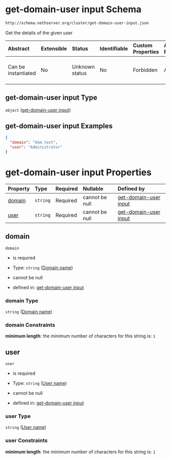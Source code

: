 # get-domain-user input Schema

```txt
http://schema.nethserver.org/cluster/get-domain-user-input.json
```

Get the details of the given user

| Abstract            | Extensible | Status         | Identifiable | Custom Properties | Additional Properties | Access Restrictions | Defined In                                                                              |
| :------------------ | :--------- | :------------- | :----------- | :---------------- | :-------------------- | :------------------ | :-------------------------------------------------------------------------------------- |
| Can be instantiated | No         | Unknown status | No           | Forbidden         | Allowed               | none                | [get-domain-user-input.json](cluster/get-domain-user-input.json "open original schema") |

## get-domain-user input Type

`object` ([get-domain-user input](get-domain-user-input.md))

## get-domain-user input Examples

```json
{
  "domain": "dom.test",
  "user": "Administrator"
}
```

# get-domain-user input Properties

| Property          | Type     | Required | Nullable       | Defined by                                                                                                                                                    |
| :---------------- | :------- | :------- | :------------- | :------------------------------------------------------------------------------------------------------------------------------------------------------------ |
| [domain](#domain) | `string` | Required | cannot be null | [get-domain-user input](get-domain-user-input-properties-domain-name.md "http://schema.nethserver.org/cluster/get-domain-user-input.json#/properties/domain") |
| [user](#user)     | `string` | Required | cannot be null | [get-domain-user input](get-domain-user-input-properties-user-name.md "http://schema.nethserver.org/cluster/get-domain-user-input.json#/properties/user")     |

## domain



`domain`

* is required

* Type: `string` ([Domain name](get-domain-user-input-properties-domain-name.md))

* cannot be null

* defined in: [get-domain-user input](get-domain-user-input-properties-domain-name.md "http://schema.nethserver.org/cluster/get-domain-user-input.json#/properties/domain")

### domain Type

`string` ([Domain name](get-domain-user-input-properties-domain-name.md))

### domain Constraints

**minimum length**: the minimum number of characters for this string is: `1`

## user



`user`

* is required

* Type: `string` ([User name](get-domain-user-input-properties-user-name.md))

* cannot be null

* defined in: [get-domain-user input](get-domain-user-input-properties-user-name.md "http://schema.nethserver.org/cluster/get-domain-user-input.json#/properties/user")

### user Type

`string` ([User name](get-domain-user-input-properties-user-name.md))

### user Constraints

**minimum length**: the minimum number of characters for this string is: `1`

